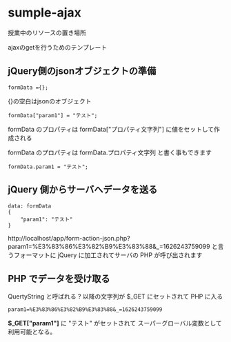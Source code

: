 # sumple-ajax
授業中のリソースの置き場所

ajaxのgetを行うためのテンプレート
## jQuery側のjsonオブジェクトの準備
````
formData ={};
````
{}の空白はjsonのオブジェクト
````
formData["param1"] = "テスト";
````
formData のプロパティは formData["プロパティ文字列"] に値をセットして作成される

formData のプロパティは formData.プロパティ文字列 と書く事もできます

````
formData.param1 = "テスト";
````
## jQuery 側からサーバへデータを送る
````
data: formData
{
	"param1": "テスト"
}
````
http://localhost/app/form-action-json.php?param1=%E3%83%86%E3%82%B9%E3%83%88&_=1626243759099
と言うフォーマットに jQuery に加工されてサーバの PHP が呼び出されます
## PHP でデータを受け取る
QuertyString と呼ばれる ? 以降の文字列が $_GET にセットされて PHP に入る
````
param1=%E3%83%86%E3%82%B9%E3%83%88&_=1626243759099
````
<b>$_GET["param1"]</b> に "テスト" がセットされて スーパーグローバル変数として利用可能となる。
